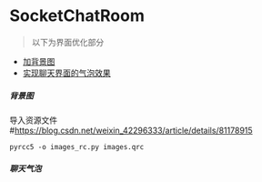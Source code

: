 # SocketChatRoom
> 以下为界面优化部分
- [加背景图](#背景图)
- [实现聊天界面的气泡效果](#聊天气泡)

##### 背景图
导入资源文件 #https://blog.csdn.net/weixin_42296333/article/details/81178915
```
pyrcc5 -o images_rc.py images.qrc
```
##### 聊天气泡
